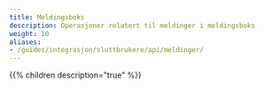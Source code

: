 ```yaml
---
title: Meldingsboks
description: Operasjoner relatert til meldinger i meldingsboks
weight: 10
aliases:
- /guides/integrasjon/sluttbrukere/api/meldinger/
---
```



{{% children description="true" %}}

